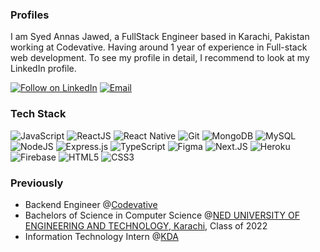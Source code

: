 ### Profiles
I am Syed Annas Jawed, a FullStack Engineer based in Karachi, Pakistan working at Codevative. Having around 1 year of experience in Full-stack web development. To see my profile in detail, I recommend to look at my LinkedIn profile.

<div><a href="https://www.linkedin.com/in/syedannasjawed/" rel="nofollow"><img title="Follow on LinkedIn" src="https://camo.githubusercontent.com/a80d00f23720d0bc9f55481cfcd77ab79e141606829cf16ec43f8cacc7741e46/68747470733a2f2f696d672e736869656c64732e696f2f62616467652f4c696e6b6564496e2d3030373742353f7374796c653d666f722d7468652d6261646765266c6f676f3d6c696e6b6564696e266c6f676f436f6c6f723d7768697465" style="max-width: 100%;"></a>
  <a href="mailto:syedanasjaved00@gmail.com"><img title="Email" src="https://camo.githubusercontent.com/571384769c09e0c66b45e39b5be70f68f552db3e2b2311bc2064f0d4a9f5983b/68747470733a2f2f696d672e736869656c64732e696f2f62616467652f476d61696c2d4431343833363f7374796c653d666f722d7468652d6261646765266c6f676f3d676d61696c266c6f676f436f6c6f723d7768697465" style="max-width: 100%;"></a>
</a>
</div>



### Tech Stack
<div>
  <img alt="JavaScript" src="https://camo.githubusercontent.com/aeddc848275a1ffce386dc81c04541654ca07b2c43bbb8ad251085c962672aea/68747470733a2f2f696d672e736869656c64732e696f2f62616467652f6a6176617363726970742d2532333332333333302e7376673f7374796c653d666f722d7468652d6261646765266c6f676f3d6a617661736372697074266c6f676f436f6c6f723d253233463744463145" data-canonical-src="https://img.shields.io/badge/javascript-%23323330.svg?style=for-the-badge&amp;logo=javascript&amp;logoColor=%23F7DF1E" style="max-width: 100%;">
  <img alt="ReactJS" src="https://camo.githubusercontent.com/a910013418abbb5516d1835545b89e85fe69be6b4306f54a4348ee513bbf69a3/68747470733a2f2f696d672e736869656c64732e696f2f62616467652f52656163744a532d52656163744a533f7374796c653d666f722d7468652d6261646765266c6f676f3d726561637426636f6c6f723d333033303330" data-canonical-src="https://img.shields.io/badge/ReactJS-ReactJS?style=for-the-badge&amp;logo=react&amp;color=303030" style="max-width: 100%;">
  <img src="https://camo.githubusercontent.com/7a1eac05435009e58e5a990d7319fbb0e76d2f528fc3899d0ffc21636a09ee13/68747470733a2f2f696d672e736869656c64732e696f2f62616467652f72656163745f6e61746976652d2532333230323332612e7376673f7374796c653d666f722d7468652d6261646765266c6f676f3d7265616374266c6f676f436f6c6f723d253233363144414642" alt="React Native" data-canonical-src="https://img.shields.io/badge/react_native-%2320232a.svg?style=for-the-badge&amp;logo=react&amp;logoColor=%2361DAFB" style="max-width: 100%;">


 
  <img alt="Git" src="https://camo.githubusercontent.com/22d1116e541b7b380161ed7c77ceb24e5e88a71acbec6d9dae7a5624b23a46fd/68747470733a2f2f696d672e736869656c64732e696f2f62616467652f6769742532302d2532334630353033332e7376673f267374796c653d666f722d7468652d6261646765266c6f676f3d676974266c6f676f436f6c6f723d7768697465" data-canonical-src="https://img.shields.io/badge/git%20-%23F05033.svg?&amp;style=for-the-badge&amp;logo=git&amp;logoColor=white" style="max-width: 100%;">
  <img alt="MongoDB" src="https://camo.githubusercontent.com/b38bbb1cba49a754ade66ca1ca45541ed07ab31a3b01166157f513b44fb35f70/68747470733a2f2f696d672e736869656c64732e696f2f62616467652f4d6f6e676f44422d2532333465613934622e7376673f267374796c653d666f722d7468652d6261646765266c6f676f3d6d6f6e676f6462266c6f676f436f6c6f723d7768697465" data-canonical-src="https://img.shields.io/badge/MongoDB-%234ea94b.svg?&amp;style=for-the-badge&amp;logo=mongodb&amp;logoColor=white" style="max-width: 100%;">
  <img alt="MySQL" src="https://camo.githubusercontent.com/76746e626cf811c58ef46bcf47bd92caadff214ddb4d5e416f45bc91cf1ac0f6/68747470733a2f2f696d672e736869656c64732e696f2f62616467652f53514c2d4d7953514c3f7374796c653d666f722d7468652d6261646765266c6f676f3d6d7973716c26636f6c6f723d463239313131" data-canonical-src="https://img.shields.io/badge/SQL-MySQL?style=for-the-badge&amp;logo=mysql&amp;color=F29111" style="max-width: 100%;">
  <img alt="NodeJS" src="https://camo.githubusercontent.com/5d932eb7c32af39bc37df144926e3701ba381063da53bab2355445344c944f2f/68747470733a2f2f696d672e736869656c64732e696f2f62616467652f4e6f64656a732d4e6f64656a733f7374796c653d666f722d7468652d6261646765266c6f676f3d6e6f64652e6a7326636f6c6f723d333033303330" data-canonical-src="https://img.shields.io/badge/Nodejs-Nodejs?style=for-the-badge&amp;logo=node.js&amp;color=303030" style="max-width: 100%;">
<img alt="Express.js" src="https://camo.githubusercontent.com/8286a45a106e1a3c07489f83a38159981d888518a740b59c807ffc1b7b1e2f7b/68747470733a2f2f696d672e736869656c64732e696f2f62616467652f657870726573732e6a732d2532333430346435392e7376673f7374796c653d666f722d7468652d6261646765266c6f676f3d65787072657373266c6f676f436f6c6f723d253233363144414642" data-canonical-src="https://img.shields.io/badge/express.js-%23404d59.svg?style=for-the-badge&amp;logo=express&amp;logoColor=%2361DAFB" style="max-width: 100%;">

<img alt="TypeScript" src="https://camo.githubusercontent.com/c95faa0d81e394088a1095692be3a2d6eb45bf7691db8845b48f4968d60af6cb/68747470733a2f2f696d672e736869656c64732e696f2f62616467652f547970655363726970742d547970655363726970743f7374796c653d666f722d7468652d6261646765266c6f676f3d74797065736372697074266c6f676f436f6c6f723d66666626636f6c6f723d333137384336" data-canonical-src="https://img.shields.io/badge/TypeScript-TypeScript?style=for-the-badge&amp;logo=typescript&amp;logoColor=fff&amp;color=3178C6" style="max-width: 100%;">
  <img alt="Figma" src="https://camo.githubusercontent.com/aa68e9e76916f4e0f7c671e30ed10d7c3923ec12b139491b1d551f2604edcb52/68747470733a2f2f696d672e736869656c64732e696f2f62616467652f4669676d612d4669676d613f7374796c653d666f722d7468652d6261646765266c6f676f3d6669676d61266c6f676f436f6c6f723d66666626636f6c6f723d463234453145" data-canonical-src="https://img.shields.io/badge/Figma-Figma?style=for-the-badge&amp;logo=figma&amp;logoColor=fff&amp;color=F24E1E" style="max-width: 100%;">
  <img alt="Next.JS" src="https://camo.githubusercontent.com/74593b59f776aba52c16296fc1b681361955ea9604050acc8b16f1e63be1745f/68747470733a2f2f696d672e736869656c64732e696f2f62616467652f4e6578744a532d4e6578744a533f7374796c653d666f722d7468652d6261646765266c6f676f3d6e6578742e6a7326636f6c6f723d303030303030" data-canonical-src="https://img.shields.io/badge/NextJS-NextJS?style=for-the-badge&amp;logo=next.js&amp;color=000000" style="max-width: 100%;">
  <img alt="Heroku" src="https://camo.githubusercontent.com/3b61d5818fe69f39feeb4d42a7be34d7f5af7f9bb13785c401eaa27cabf17b3b/68747470733a2f2f696d672e736869656c64732e696f2f62616467652f4865726f6b752d4865726f6b753f7374796c653d666f722d7468652d6261646765266c6f676f3d6865726f6b7526636f6c6f723d343330303938" data-canonical-src="https://img.shields.io/badge/Heroku-Heroku?style=for-the-badge&amp;logo=heroku&amp;color=430098" style="max-width: 100%;">
<img src="https://camo.githubusercontent.com/5b148e7e2d5fdb541ea3cae400ea95884b75202ebe9846d996a20971602a8f01/68747470733a2f2f696d672e736869656c64732e696f2f62616467652f46697265626173652d3033394245353f7374796c653d666f722d7468652d6261646765266c6f676f3d4669726562617365266c6f676f436f6c6f723d7768697465" alt="Firebase" data-canonical-src="https://img.shields.io/badge/Firebase-039BE5?style=for-the-badge&amp;logo=Firebase&amp;logoColor=white" style="max-width: 100%;">
 
  <img alt="HTML5" src="https://camo.githubusercontent.com/5d3b0191832237fcbfc6d4497524e8bb547c6bfc9eafb738d5205c629d202067/68747470733a2f2f696d672e736869656c64732e696f2f62616467652f68746d6c352532302d2532334533344632362e7376673f267374796c653d666f722d7468652d6261646765266c6f676f3d68746d6c35266c6f676f436f6c6f723d7768697465" data-canonical-src="https://img.shields.io/badge/html5%20-%23E34F26.svg?&amp;style=for-the-badge&amp;logo=html5&amp;logoColor=white" style="max-width: 100%;">
  <img alt="CSS3" src="https://camo.githubusercontent.com/5ed492db9c79ad5990eda7dc80923377f0e7096b18a4d1e9b86c8987dc0e5aa5/68747470733a2f2f696d672e736869656c64732e696f2f62616467652f637373332532302d2532333135373242362e7376673f267374796c653d666f722d7468652d6261646765266c6f676f3d63737333266c6f676f436f6c6f723d7768697465" data-canonical-src="https://img.shields.io/badge/css3%20-%231572B6.svg?&amp;style=for-the-badge&amp;logo=css3&amp;logoColor=white" style="max-width: 100%;">
</div>

### Previously
<ul dir="auto">
   <li>Backend Engineer @<a href="https://codevative.com/" rel="nofollow">Codevative</a></li>
<li>
        Bachelors of Science in Computer Science @<a href="https://www.neduet.edu.pk/" rel="nofollow">NED UNIVERSITY OF ENGINEERING AND TECHNOLOGY, Karachi</a>, Class of 2022</li>

  <li>
        Information Technology Intern @<a href="http://www.kda.gos.pk/" rel="nofollow">KDA</a></li>
</ul>

